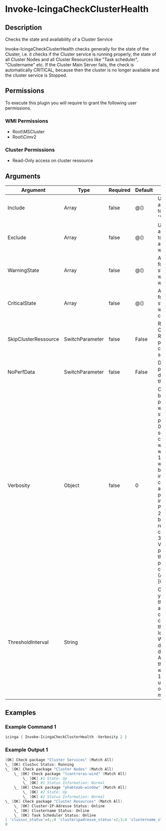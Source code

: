 # Invoke-IcingaCheckClusterHealth

## Description

Checks the state and availability of a Cluster Service

Invoke-IcingaCheckClusterHealth checks generally for the state of the Cluster, i.e. it checks if the Cluster
service is running properly, the state of all Cluster Nodes and all Cluster Resources like "Task scheduler",
"Clustername" etc. If the Cluster Main Server fails, the check is automatically CRITICAL, because then the
cluster is no longer available and the cluster service is Stopped.

## Permissions

To execute this plugin you will require to grant the following user permissions.

### WMI Permissions

* Root\MSCluster
* Root\Cimv2

### Cluster Permissions

* Read-Only access on cluster ressource

## Arguments

| Argument | Type | Required | Default | Description |
| ---      | ---  | ---      | ---     | ---         |
| Include | Array | false | @() | Used to specify an array of nodes to include, allows '*' wildcard |
| Exclude | Array | false | @() | Used to specify an array of nodes to exclude, allows '*' wildcard |
| WarningState | Array | false | @() | Allows to specify for which node state the check will throw a warning |
| CriticalState | Array | false | @() | Allows to specify for which node state the check will throw a critical |
| SkipClusterRessource | SwitchParameter | false | False | Removes the Cluster Resources package from the check output if set to true |
| NoPerfData | SwitchParameter | false | False | Disables the performance data output of this plugin |
| Verbosity | Object | false | 0 | Changes the behavior of the plugin output which check states are printed:<br /> 0 (default): Only service checks/packages with state not OK will be printed<br /> 1: Only services with not OK will be printed including OK checks of affected check packages including Package config<br /> 2: Everything will be printed regardless of the check state<br /> 3: Identical to Verbose 2, but prints in addition the check package configuration e.g (All must be [OK]) |
| ThresholdInterval | String |  |  | Change the value your defined threshold checks against from the current value to a collected time threshold of the Icinga for Windows daemon, as described [here](https://icinga.com/docs/icinga-for-windows/latest/doc/110-Installation/06-Collect-Metrics-over-Time/). An example for this argument would be 1m or 15m which will use the average of 1m or 15m for monitoring. |

## Examples

### Example Command 1

```powershell
icinga { Invoke-IcingaCheckClusterHealth -Verbosity 2 }
```

### Example Output 1

```powershell
[OK] Check package "Cluster Services" (Match All)
\_ [OK] ClusSvc Status: Running
\_ [OK] Check package "Cluster Nodes" (Match All)
    \_ [OK] Check package "lcontreras-wind" (Match All)
        \_ [OK] #1 State: Up
        \_ [OK] #1 Status Information: Normal
    \_ [OK] Check package "yhabteab-window" (Match All)
        \_ [OK] #2 State: Up
        \_ [OK] #2 Status Information: Normal
\_ [OK] Check package "Cluster Resources" (Match All)
    \_ [OK] Cluster-IP-Adresse Status: Online
    \_ [OK] Clustername Status: Online
    \_ [OK] Task Scheduler Status: Online
| 'clussvc_status'=4;;4 'clusteripadresse_status'=2;3;4 'clustername_status'=2;3;4 'task_scheduler_status'=2;3;4 '2_status_information'=0;;2 '2_state'=0;-1;2 '1_state'=0;-1;2 '1_status_information'=0;;2
0    
```


